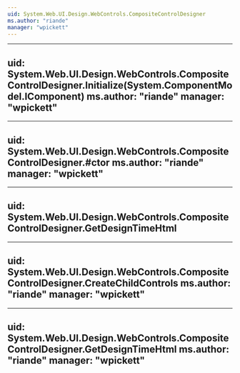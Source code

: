 ```yaml
---
uid: System.Web.UI.Design.WebControls.CompositeControlDesigner
ms.author: "riande"
manager: "wpickett"
---
```


---
uid: System.Web.UI.Design.WebControls.CompositeControlDesigner.Initialize(System.ComponentModel.IComponent)
ms.author: "riande"
manager: "wpickett"
---

---
uid: System.Web.UI.Design.WebControls.CompositeControlDesigner.#ctor
ms.author: "riande"
manager: "wpickett"
---

---
uid: System.Web.UI.Design.WebControls.CompositeControlDesigner.GetDesignTimeHtml
---

---
uid: System.Web.UI.Design.WebControls.CompositeControlDesigner.CreateChildControls
ms.author: "riande"
manager: "wpickett"
---

---
uid: System.Web.UI.Design.WebControls.CompositeControlDesigner.GetDesignTimeHtml
ms.author: "riande"
manager: "wpickett"
---
